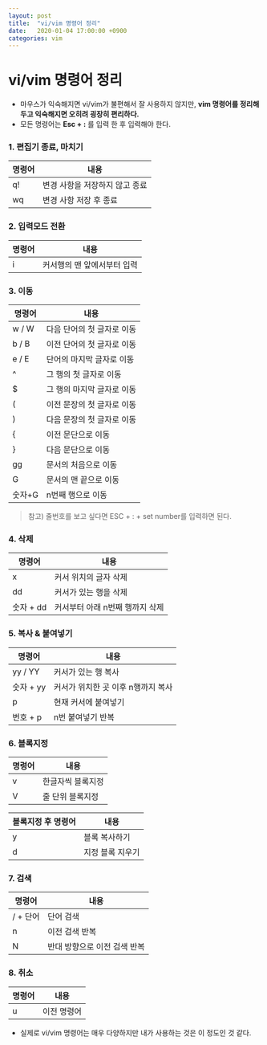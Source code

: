 ```yaml
---
layout: post
title:  "vi/vim 명령어 정리"
date:   2020-01-04 17:00:00 +0900
categories: vim
--- 
```


# vi/vim 명령어 정리

- 마우스가 익숙해지면 vi/vim가 불편해서 잘 사용하지 않지만, __vim 명령어를 정리해두고 익숙해지면 오히려 굉장히 편리하다.__
- 모든 명령어는 __Esc + :__ 를 입력 한 후 입력해야 한다.

### 1. 편집기 종료, 마치기
|명령어|내용|
|---|------|
|q!|변경 사항을 저장하지 않고 종료|
|wq|변경 사항 저장 후 종료|


### 2. 입력모드 전환
명령어|내용|
|---|------|
|i|커서행의 맨 앞에서부터 입력|


### 3. 이동
명령어|내용|
|---|------|
|w / W|다음 단어의 첫 글자로 이동|
|b / B|이전 단어의 첫 글자로 이동|
|e / E|단어의 마지막 글자로 이동|
|^|그 행의 첫 글자로 이동|
|$|그 행의 마지막 글자로 이동|
|(|이전 문장의 첫 글자로 이동|
|)|다음 문장의 첫 글자로 이동|
|{|이전 문단으로 이동|
|}|다음 문단으로 이동|
|gg|문서의 처음으로 이동|
|G|문서의 맨 끝으로 이동|
|숫자+G|n번째 행으로 이동|
> 참고) 줄번호를 보고 싶다면 ESC + : + set number를 입력하면 된다. 


### 4. 삭제
명령어|내용|
|---|------|
|x|커서 위치의 글자 삭제|
|dd|커서가 있는 행을 삭제|
|숫자 + dd|커서부터 아래 n번째 행까지 삭제|


### 5. 복사 & 붙여넣기
명령어|내용|
|---|------|
|yy / YY|커서가 있는 행 복사|
|숫자 + yy|커서가 위치한 곳 이후 n행까지 복사|
|p|현재 커서에 붙여넣기|
|번호 + p|n번 붙여넣기 반복|


### 6. 블록지정
명령어|내용|
|---|------|
|v|한글자씩 블록지정|
|V|줄 단위 블록지정|

블록지정 후 명령어|내용|
|---|------|
|y|블록 복사하기|
|d|지정 블록 지우기|


### 7. 검색
명령어|내용|
|---|------|
|/ + 단어|단어 검색|
|n|이전 검색 반복|
|N|반대 방향으로 이전 검색 반복|

### 8. 취소
명령어|내용|
|---|------|
|u|이전 명령어|


* 실제로 vi/vim 명령어는 매우 다양하지만 내가 사용하는 것은 이 정도인 것 같다. 

